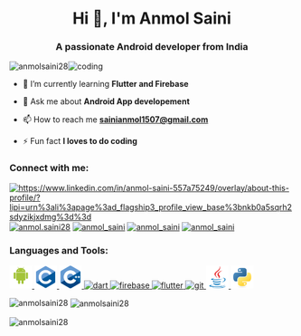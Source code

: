 
<h1 align="center">Hi 👋, I'm Anmol Saini</h1>
<h3 align="center">A passionate Android developer from India</h3>

<img align="right" alt="coding" width="400" src = "https://user-images.githubusercontent.com/55389276/140866485-8fb1c876-9a8f-4d6a-98dc-08c4981eaf70.gif">

<p align="left"> <img src="https://komarev.com/ghpvc/?username=anmolsaini28&label=Profile%20views&color=0e75b6&style=flat" alt="anmolsaini28" /> </p>

- 🌱 I’m currently learning **Flutter and Firebase**

- 💬 Ask me about **Android App developement**

- 📫 How to reach me **sainianmol1507@gmail.com**

- ⚡ Fun fact **I loves to do coding**

<h3 align="left">Connect with me:</h3>
<p align="left">
<a href="https://linkedin.com/in/https://www.linkedin.com/in/anmol-saini-557a75249/overlay/about-this-profile/?lipi=urn%3ali%3apage%3ad_flagship3_profile_view_base%3bnkb0a5sqrh2sdyzikjxdmg%3d%3d" target="blank"><img align="center" src="https://raw.githubusercontent.com/rahuldkjain/github-profile-readme-generator/master/src/images/icons/Social/linked-in-alt.svg" alt="https://www.linkedin.com/in/anmol-saini-557a75249/overlay/about-this-profile/?lipi=urn%3ali%3apage%3ad_flagship3_profile_view_base%3bnkb0a5sqrh2sdyzikjxdmg%3d%3d" height="30" width="40" /></a>
<a href="https://instagram.com/anmol.saini28" target="blank"><img align="center" src="https://raw.githubusercontent.com/rahuldkjain/github-profile-readme-generator/master/src/images/icons/Social/instagram.svg" alt="anmol.saini28" height="30" width="40" /></a>
<a href="https://www.codechef.com/users/anmol_saini" target="blank"><img align="center" src="https://cdn.jsdelivr.net/npm/simple-icons@3.1.0/icons/codechef.svg" alt="anmol_saini" height="30" width="40" /></a>
<a href="https://www.leetcode.com/anmol_saini" target="blank"><img align="center" src="https://raw.githubusercontent.com/rahuldkjain/github-profile-readme-generator/master/src/images/icons/Social/leet-code.svg" alt="anmol_saini" height="30" width="40" /></a>
<a href="https://auth.geeksforgeeks.org/user/anmol_saini" target="blank"><img align="center" src="https://raw.githubusercontent.com/rahuldkjain/github-profile-readme-generator/master/src/images/icons/Social/geeks-for-geeks.svg" alt="anmol_saini" height="30" width="40" /></a>
</p>

<h3 align="left">Languages and Tools:</h3>
<p align="left"> <a href="https://developer.android.com" target="_blank" rel="noreferrer"> <img src="https://raw.githubusercontent.com/devicons/devicon/master/icons/android/android-original-wordmark.svg" alt="android" width="40" height="40"/> </a> <a href="https://www.cprogramming.com/" target="_blank" rel="noreferrer"> <img src="https://raw.githubusercontent.com/devicons/devicon/master/icons/c/c-original.svg" alt="c" width="40" height="40"/> </a> <a href="https://www.w3schools.com/cpp/" target="_blank" rel="noreferrer"> <img src="https://raw.githubusercontent.com/devicons/devicon/master/icons/cplusplus/cplusplus-original.svg" alt="cplusplus" width="40" height="40"/> </a> <a href="https://dart.dev" target="_blank" rel="noreferrer"> <img src="https://www.vectorlogo.zone/logos/dartlang/dartlang-icon.svg" alt="dart" width="40" height="40"/> </a> <a href="https://firebase.google.com/" target="_blank" rel="noreferrer"> <img src="https://www.vectorlogo.zone/logos/firebase/firebase-icon.svg" alt="firebase" width="40" height="40"/> </a> <a href="https://flutter.dev" target="_blank" rel="noreferrer"> <img src="https://www.vectorlogo.zone/logos/flutterio/flutterio-icon.svg" alt="flutter" width="40" height="40"/> </a> <a href="https://git-scm.com/" target="_blank" rel="noreferrer"> <img src="https://www.vectorlogo.zone/logos/git-scm/git-scm-icon.svg" alt="git" width="40" height="40"/> </a> <a href="https://www.java.com" target="_blank" rel="noreferrer"> <img src="https://raw.githubusercontent.com/devicons/devicon/master/icons/java/java-original.svg" alt="java" width="40" height="40"/> </a> <a href="https://www.python.org" target="_blank" rel="noreferrer"> <img src="https://raw.githubusercontent.com/devicons/devicon/master/icons/python/python-original.svg" alt="python" width="40" height="40"/> </a> </p>

<p><img align="left" src="https://github-readme-stats.vercel.app/api/top-langs?username=anmolsaini28&show_icons=true&locale=en&layout=compact" alt="anmolsaini28" /></p>

<p>&nbsp;<img align="center" src="https://github-readme-stats.vercel.app/api?username=anmolsaini28&show_icons=true&locale=en" alt="anmolsaini28" /></p>

<p><img align="center" src="https://github-readme-streak-stats.herokuapp.com/?user=anmolsaini28&" alt="anmolsaini28" /></p>
